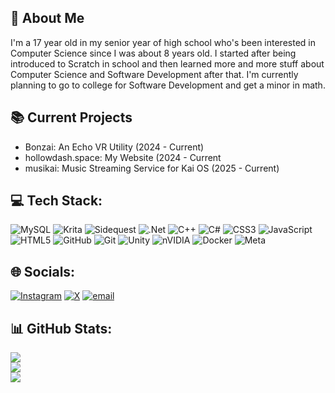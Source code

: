 ## 🚀 About Me
I'm a 17 year old in my senior year of high school who's been interested in Computer Science since I was about 8 years old. I started after being introduced to Scratch in school and then learned more and more stuff about Computer Science and Software Development after that. I'm currently planning to go to college for Software Development and get a minor in math.

## 📚 Current Projects

- Bonzai: An Echo VR Utility (2024 - Current)<br>
- hollowdash.space: My Website (2024 - Current<br>
- musikai: Music Streaming Service for Kai OS (2025 - Current)

## 💻 Tech Stack:
![MySQL](https://img.shields.io/badge/mysql-4479A1.svg?style=for-the-badge&logo=mysql&logoColor=white) ![Krita](https://img.shields.io/badge/Krita-203759?style=for-the-badge&logo=krita&logoColor=EEF37B) ![Sidequest](https://img.shields.io/badge/sidequest-%23101227.svg?style=for-the-badge&logo=sidequest&logoColor=white) ![.Net](https://img.shields.io/badge/.NET-5C2D91?style=for-the-badge&logo=.net&logoColor=white) ![C++](https://img.shields.io/badge/c++-%2300599C.svg?style=for-the-badge&logo=c%2B%2B&logoColor=white) ![C#](https://img.shields.io/badge/c%23-%23239120.svg?style=for-the-badge&logo=csharp&logoColor=white) ![CSS3](https://img.shields.io/badge/css3-%231572B6.svg?style=for-the-badge&logo=css3&logoColor=white) ![JavaScript](https://img.shields.io/badge/javascript-%23323330.svg?style=for-the-badge&logo=javascript&logoColor=%23F7DF1E) ![HTML5](https://img.shields.io/badge/html5-%23E34F26.svg?style=for-the-badge&logo=html5&logoColor=white) ![GitHub](https://img.shields.io/badge/github-%23121011.svg?style=for-the-badge&logo=github&logoColor=white) ![Git](https://img.shields.io/badge/git-%23F05033.svg?style=for-the-badge&logo=git&logoColor=white) ![Unity](https://img.shields.io/badge/unity-%23000000.svg?style=for-the-badge&logo=unity&logoColor=white) ![nVIDIA](https://img.shields.io/badge/nVIDIA-%2376B900.svg?style=for-the-badge&logo=nVIDIA&logoColor=white) ![Docker](https://img.shields.io/badge/docker-%230db7ed.svg?style=for-the-badge&logo=docker&logoColor=white) ![Meta](https://img.shields.io/badge/Meta-%230467DF.svg?style=for-the-badge&logo=Meta&logoColor=white)

## 🌐 Socials:
[![Instagram](https://img.shields.io/badge/Instagram-%23E4405F.svg?logo=Instagram&logoColor=white)](https://instagram.com/coltonnscott) [![X](https://img.shields.io/badge/X-black.svg?logo=X&logoColor=white)](https://x.com/hollowhyphen) [![email](https://img.shields.io/badge/Email-D14836?logo=gmail&logoColor=white)](mailto:hollowhyphen@gmail.com) 

## 📊 GitHub Stats:
![](https://github-readme-stats.vercel.app/api?username=hollowdash&theme=dark&hide_border=false&include_all_commits=false&count_private=false)<br/>
![](https://nirzak-streak-stats.vercel.app/?user=hollowdash&theme=dark&hide_border=false)<br/>
![](https://github-readme-stats.vercel.app/api/top-langs/?username=hollowdash&theme=dark&hide_border=false&include_all_commits=false&count_private=false&layout=compact)
